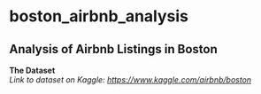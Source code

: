 # boston_airbnb_analysis
## Analysis of Airbnb Listings in Boston ##  
**The Dataset**  
_Link to dataset on Kaggle: https://www.kaggle.com/airbnb/boston_  



